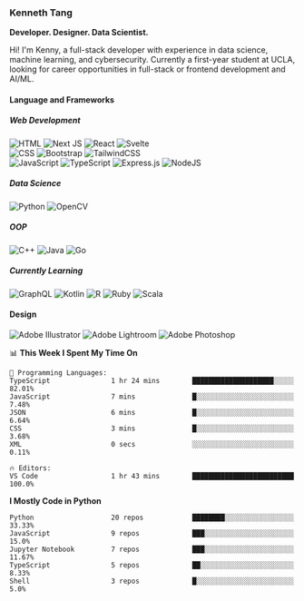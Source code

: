 ### Kenneth Tang
**Developer. Designer. Data Scientist.**

Hi! I'm Kenny, a full-stack developer with experience in data science, machine learning, and cybersecurity. Currently a first-year student at UCLA, looking for career opportunities in full-stack or frontend development and AI/ML.

#### Language and Frameworks

##### Web Development
![HTML](https://img.shields.io/badge/html-black.svg?style=for-the-badge&logo=html5&logoColor=white)
![Next JS](https://img.shields.io/badge/Next-black?style=for-the-badge&logo=next.js&logoColor=white)
![React](https://img.shields.io/badge/react-%2320232a.svg?style=for-the-badge&logo=react&logoColor=white)
![Svelte](https://img.shields.io/badge/svelte-black.svg?style=for-the-badge&logo=svelte&logoColor=white)
<br>
![CSS](https://img.shields.io/badge/css-black.svg?style=for-the-badge&logo=css3&logoColor=white)
![Bootstrap](https://img.shields.io/badge/bootstrap-black.svg?style=for-the-badge&logo=bootstrap&logoColor=white)
![TailwindCSS](https://img.shields.io/badge/tailwindcss-black.svg?style=for-the-badge&logo=tailwind-css&logoColor=white)
<br>
![JavaScript](https://img.shields.io/badge/javascript-black.svg?style=for-the-badge&logo=javascript&logoColor=white)
![TypeScript](https://img.shields.io/badge/typescript-black.svg?style=for-the-badge&logo=typescript&logoColor=white)
![Express.js](https://img.shields.io/badge/express.js-black.svg?style=for-the-badge&logo=express&logoColor=white)
![NodeJS](https://img.shields.io/badge/node.js-black?style=for-the-badge&logo=node.js&logoColor=white)

##### Data Science
![Python](https://img.shields.io/badge/python-black?style=for-the-badge&logo=python&logoColor=white)
![OpenCV](https://img.shields.io/badge/opencv-black.svg?style=for-the-badge&logo=opencv&logoColor=white)

##### OOP
![C++](https://img.shields.io/badge/c++-black.svg?style=for-the-badge&logo=c%2B%2B&logoColor=white)
![Java](https://img.shields.io/badge/java-black.svg?style=for-the-badge&logo=java&logoColor=white)
![Go](https://img.shields.io/badge/go-black.svg?style=for-the-badge&logo=go&logoColor=white)

##### Currently Learning
![GraphQL](https://img.shields.io/badge/-GraphQL-black?style=for-the-badge&logo=graphql&logoColor=white)
![Kotlin](https://img.shields.io/badge/kotlin-black.svg?style=for-the-badge&logo=kotlin&logoColor=white)
![R](https://img.shields.io/badge/r-black.svg?style=for-the-badge&logo=r&logoColor=white)
![Ruby](https://img.shields.io/badge/ruby-black.svg?style=for-the-badge&logo=ruby&logoColor=white)
![Scala](https://img.shields.io/badge/scala-black.svg?style=for-the-badge&logo=scala&logoColor=white)

#### Design
![Adobe Illustrator](https://img.shields.io/badge/Adobe%20Illustrator-black.svg?style=for-the-badge&logo=adobeillustrator&logoColor=white)
![Adobe Lightroom](https://img.shields.io/badge/Adobe%20Lightroom-black.svg?style=for-the-badge&logo=Adobe%20Lightroom&logoColor=white)
![Adobe Photoshop](https://img.shields.io/badge/Adobe%20Photoshop-black.svg?style=for-the-badge&logo=adobephotoshop&logoColor=white)

<!-- [![Kenny's GitHub stats](https://github-readme-stats.vercel.app/api?username=Kenny477)](https://github.com/anuraghazra/github-readme-stats) -->

<!-- [![Top Languages](https://github-readme-stats.vercel.app/api/top-langs/?username=anuraghazra)](https://github.com/anuraghazra/github-readme-stats) -->

<!--START_SECTION:waka-->
📊 **This Week I Spent My Time On** 

```text
💬 Programming Languages: 
TypeScript               1 hr 24 mins        ████████████████████░░░░░   82.01% 
JavaScript               7 mins              █░░░░░░░░░░░░░░░░░░░░░░░░   7.48% 
JSON                     6 mins              █░░░░░░░░░░░░░░░░░░░░░░░░   6.64% 
CSS                      3 mins              █░░░░░░░░░░░░░░░░░░░░░░░░   3.68% 
XML                      0 secs              ░░░░░░░░░░░░░░░░░░░░░░░░░   0.11%

🔥 Editors: 
VS Code                  1 hr 43 mins        █████████████████████████   100.0%

```

**I Mostly Code in Python** 

```text
Python                   20 repos            ████████░░░░░░░░░░░░░░░░░   33.33% 
JavaScript               9 repos             ███░░░░░░░░░░░░░░░░░░░░░░   15.0% 
Jupyter Notebook         7 repos             ███░░░░░░░░░░░░░░░░░░░░░░   11.67% 
TypeScript               5 repos             ██░░░░░░░░░░░░░░░░░░░░░░░   8.33% 
Shell                    3 repos             █░░░░░░░░░░░░░░░░░░░░░░░░   5.0%

```



<!--END_SECTION:waka-->
